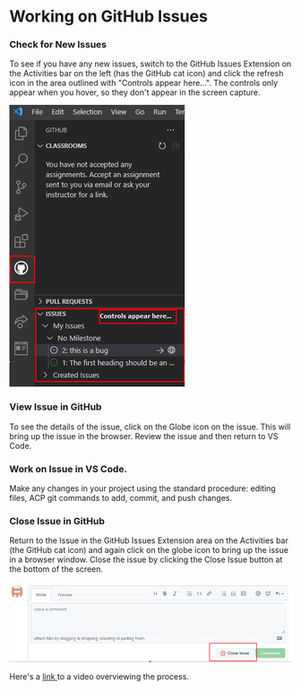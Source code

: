 # Working on GitHub Issues

### Check for New Issues

To see if you have any new issues, switch to the GitHub Issues Extension on the Activities bar on the left (has the GitHub cat icon) and click the refresh icon in the area outlined with "Controls appear here...". The controls only appear when you hover, so they don't appear in the screen capture.

![](<../../.gitbook/assets/image (18).png>)

### View Issue in GitHub

To see the details of the issue, click on the Globe icon on the issue. This will bring up the issue in the browser. Review the issue and then return to VS Code.

### Work on Issue in VS Code.

Make any changes in your project using the standard procedure: editing files, ACP git commands to add, commit, and push changes.

### Close Issue in GitHub

Return to the Issue in the GitHub Issues Extension area on the Activities bar (the GitHub cat icon) and again click on the globe icon to bring up the issue in a browser window. Close the issue by clicking the Close Issue button at the bottom of the screen.

![](<../../.gitbook/assets/image (20).png>)

Here's a [link ](https://drive.google.com/file/d/15cbAGVNOH_bsg5Z-gpv50hGPWIkoYFHO/view?usp=sharing)to a video overviewing the process.
